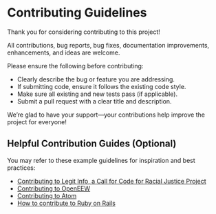 # Contributing Guidelines

Thank you for considering contributing to this project!

All contributions, bug reports, bug fixes, documentation improvements, enhancements, and ideas are welcome.

Please ensure the following before contributing:

- Clearly describe the bug or feature you are addressing.
- If submitting code, ensure it follows the existing code style.
- Make sure all existing and new tests pass (if applicable).
- Submit a pull request with a clear title and description.

We’re glad to have your support—your contributions help improve the project for everyone!

## Helpful Contribution Guides (Optional)

You may refer to these example guidelines for inspiration and best practices:
- [Contributing to Legit Info, a Call for Code for Racial Justice Project](https://github.com/Call-for-Code/Legit-Info/blob/main/CONTRIBUTING.md)
- [Contributing to OpenEEW](https://github.com/openeew/openeew-detection/blob/main/CONTRIBUTING.md)
- [Contributing to Atom](https://github.com/atom/atom/blob/main/CONTRIBUTING.md)
- [How to contribute to Ruby on Rails](https://github.com/rails/rails/blob/main/CONTRIBUTING.md)
